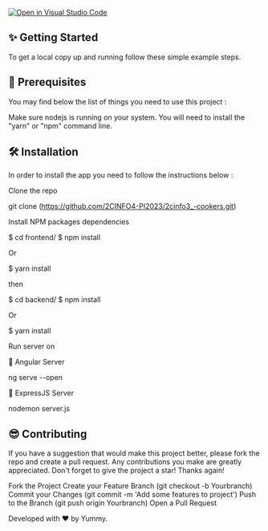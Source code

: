 [![Open in Visual Studio Code](https://classroom.github.com/assets/open-in-vscode-718a45dd9cf7e7f842a935f5ebbe5719a5e09af4491e668f4dbf3b35d5cca122.svg)](https://classroom.github.com/online_ide?assignment_repo_id=11279924&assignment_repo_type=AssignmentRepo)

## ✨ Getting Started  

To get a local copy up and running follow these simple example steps.

## 🚧 Prerequisites  

You may find below the list of things you need to use this project :  


Make sure nodejs is running on your system.
You will need to install the "yarn" or "npm" command line.

## 🛠 Installation  

In order to install the app you need to follow the instructions below :

Clone the repo

git clone (https://github.com/2CINFO4-PI2023/2cinfo3_-cookers.git)  



Install NPM packages dependencies  


$ cd frontend/
$ npm install 

Or  


$ yarn install   

then

$ cd backend/
$ npm install 

Or

$ yarn install 


Run server on

📍 Angular Server  

ng serve --open

📍 ExpressJS Server  

nodemon server.js  


## 😎 Contributing  

If you have a suggestion that would make this project better, please fork the repo and create a pull request. Any contributions you make are greatly appreciated. Don't forget to give the project a star! Thanks again!  


Fork the Project
Create your Feature Branch (git checkout -b Yourbranch)
Commit your Changes (git commit -m 'Add some features to project')
Push to the Branch (git push origin Yourbranch)
Open a Pull Request  

 

Developed with ❤️ by Yummy.
